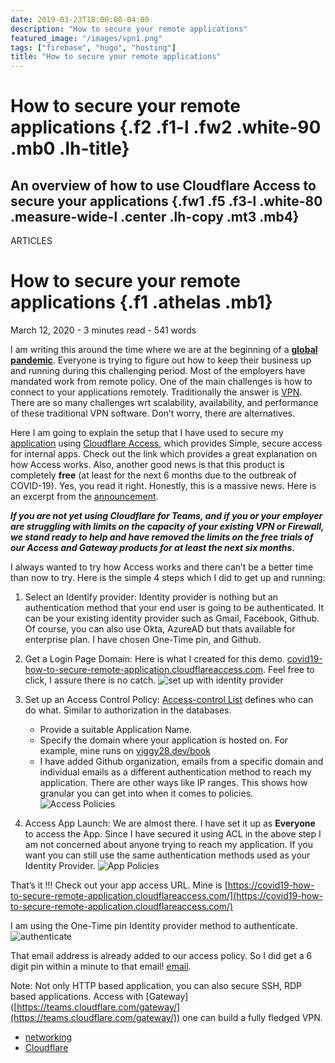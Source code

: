 ```yaml
---
date: 2019-03-23T18:00:08-04:00
description: "How to secure your remote applications"
featured_image: "/images/vpn1.png"
tags: ["firebase", "hugo", "hosting"]
title: "How to secure your remote applications"
---
```


How to secure your remote applications {.f2 .f1-l .fw2 .white-90 .mb0 .lh-title}
======================================

An overview of how to use Cloudflare Access to secure your applications {.fw1 .f5 .f3-l .white-80 .measure-wide-l .center .lh-copy .mt3 .mb4}
-----------------------------------------------------------------------

ARTICLES

How to secure your remote applications {.f1 .athelas .mb1}
======================================

March 12, 2020 - 3 minutes read - 541 words

I am writing this around the time where we are at the beginning of a
[**global
pandemic**](https://www.forbes.com/sites/brucelee/2020/03/11/the-covid-19-coronavirus-is-now-a-pandemic-what-does-that-mean/#d9bcd0277699).
Everyone is trying to figure out how to keep their business up and
running during this challenging period. Most of the employers have
mandated work from remote policy. One of the main challenges is how to
connect to your applications remotely. Traditionally the answer is
[VPN](https://en.wikipedia.org/wiki/Virtual_private_network). There are
so many challenges wrt scalability, availability, and performance of
these traditional VPN software. Don’t worry, there are alternatives.

Here I am going to explain the setup that I have used to secure my
[application](https://viggy28.dev/book) using [Cloudflare
Access](https://teams.cloudflare.com/access/index.html), which provides
Simple, secure access for internal apps. Check out the link which
provides a great explanation on how Access works. Also, another good
news is that this product is completely **free** (at least for the next
6 months due to the outbreak of COVID-19). Yes, you read it right.
Honestly, this is a massive news. Here is an excerpt from the
[announcement](https://blog.cloudflare.com/cloudflare-during-the-coronavirus-emergency/).

***If you are not yet using Cloudflare for Teams, and if you or your
employer are struggling with limits on the capacity of your existing VPN
or Firewall, we stand ready to help and have removed the limits on the
free trials of our Access and Gateway products for at least the next six
months.***

I always wanted to try how Access works and there can’t be a better time
than now to try. Here is the simple 4 steps which I did to get up and
running:

1.  Select an Identify provider: Identity provider is nothing but an
    authentication method that your end user is going to be
    authenticated. It can be your existing identity provider such as
    Gmail, Facebook, Github. Of course, you can also use Okta, AzureAD
    but thats available for enterprise plan. I have chosen One-Time pin,
    and Github.

2.  Get a Login Page Domain: Here is what I created for this demo.
    [covid19-how-to-secure-remote-application.cloudflareaccess.com](https://covid19-how-to-secure-remote-application.cloudflareaccess.com/).
    Feel free to click, I assure there is no catch. ![set up with
    identity provider](/images/identity-provider.png)

3.  Set up an Access Control Policy: [Access-control
    List](https://en.wikipedia.org/wiki/Access-control_list) defines who
    can do what. Similar to authorization in the databases.

    -   Provide a suitable Application Name.
    -   Specify the domain where your application is hosted on. For
        example, mine runs on
        [viggy28.dev/book](https://viggy28.dev/book)
    -   I have added Github organization, emails from a specific domain
        and individual emails as a different authentication method to
        reach my application. There are other ways like IP ranges. This
        shows how granular you can get into when it comes to policies.
        ![Access Policies](/images/access-policies.png)

4.  Access App Launch: We are almost there. I have set it up as
    **Everyone** to access the App. Since I have secured it using ACL in
    the above step I am not concerned about anyone trying to reach my
    application. If you want you can still use the same authentication
    methods used as your Identity Provider. ![App
    Policies](/images/app-policies.png)

That’s it !!! Check out your app access URL. Mine is
[https://covid19-how-to-secure-remote-application.cloudflareaccess.com/](https://covid19-how-to-secure-remote-application.cloudflareaccess.com/)

I am using the One-Time pin Identity provider method to authenticate.
![authenticate](/images/authentication.png)

That email address is already added to our access policy. So I did get a
6 digit pin within a minute to that email!
[email](/images/one-time-pin.png).

Note: Not only HTTP based application, you can also secure SSH, RDP
based applications. Access with [Gateway]
([https://teams.cloudflare.com/gateway/](https://teams.cloudflare.com/gateway/))
one can build a fully fledged VPN.

-   [networking](/tags/networking)
-   [Cloudflare](/tags/cloudflare)

